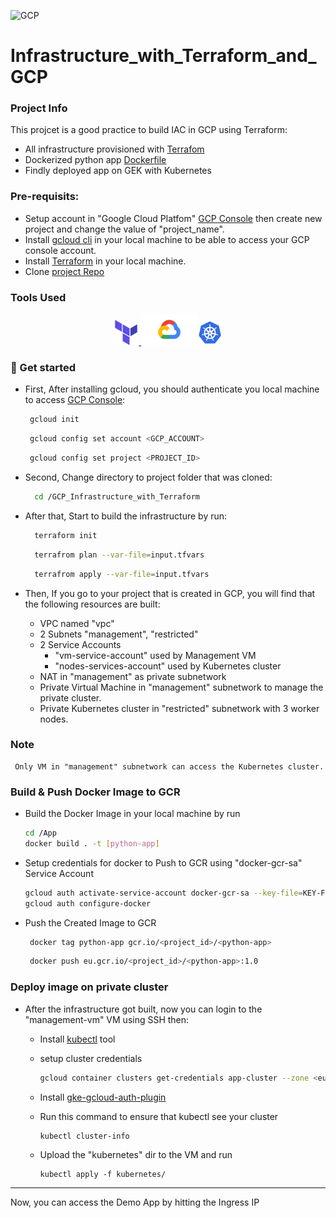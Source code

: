 ![GCP](https://user-images.githubusercontent.com/31750138/199372153-b9eedcf3-e7a4-483b-aff0-500468b1cd97.png)
# Infrastructure_with_Terraform_and_GCP
### Project Info

This projcet is a good practice to build IAC in GCP using Terraform:
* All infrastructure provisioned with [Terrafom](https://registry.terraform.io/providers/hashicorp/google/latest/docs)
* Dockerized python app [Dockerfile](https://github.com/3beerkamal/GCP_Infrastructure_with_Terraform/blob/master/App/Dockerfile)
* Findly deployed app on GEK with Kubernetes

### Pre-requisits:
* Setup account in "Google Cloud Platfom" [GCP Console](https://console.cloud.google.com/)
   then create new project and change the value of "project_name".
* Install [gcloud cli](https://cloud.google.com/sdk/docs/install) in your local machine to be able to access your GCP console account.
* Install [Terraform](https://developer.hashicorp.com/terraform/tutorials/aws-get-started/install-cli) in your local machine.
* Clone [project Repo](https://github.com/3beerkamal/GCP_Infrastructure_with_Terraform.git)

### Tools Used
<p align="center">
<a href="https://www.terraform.io/" target="_blank" rel="noreferrer"><img src="https://github.com/3beerkamal/3beerkamal/blob/main/Icons/terraform-icon.svg" alt="terraform" width="40" height="40"/></a><a href="https://cloud.google.com" target="_blank" rel="noreferrer"> <img src="https://github.com/3beerkamal/3beerkamal/blob/main/Icons/GCP.png" alt="gcp" width="90" height="50"/></a><a href="https://kubernetes.io" target="_blank" rel="noreferrer"><img src="https://github.com/3beerkamal/3beerkamal/blob/main/Icons/Kubernetes-icon-color.svg.png" alt="kubernetes" width="40" height="40"/></a> 
</p>

### :rocket: Get started
* First, After installing gcloud, you should authenticate you local machine to access [GCP Console](https://console.cloud.google.com/):
   ```bash
    gcloud init
    ```
   ```bash
    gcloud config set account <GCP_ACCOUNT>
    ```
   ```bash
    gcloud config set project <PROJECT_ID>
    ```
* Second, Change directory to project folder that was cloned:
  ```bash
    cd /GCP_Infrastructure_with_Terraform
    ```
* After that, Start to build the infrastructure by run:
  ```bash
    terraform init
    ```
  ```bash
    terrafrom plan --var-file=input.tfvars
    ```
  ```bash
    terrafrom apply --var-file=input.tfvars
    ```
*  Then, If you go to your project that is created in GCP, you will find that the following resources are built:
   
    * VPC named "vpc"
    * 2 Subnets "management", "restricted"
    * 2 Service Accounts
        * "vm-service-account" used by Management VM 
        * "nodes-services-account" used by Kubernetes cluster
    * NAT in "management" as private subnetwork
    * Private Virtual Machine in "management" subnetwork to manage the private cluster.
    * Private Kubernetes cluster in "restricted" subnetwork with 3 worker nodes.
 ### Note
     Only VM in "management" subnetwork can access the Kubernetes cluster.
     
     
### Build & Push Docker Image to GCR
* Build the Docker Image in your local machine by run

    ```bash
    cd /App
    docker build . -t [python-app]
    ```
* Setup credentials for docker to Push to GCR using "docker-gcr-sa" Service Account

    ```bash
    gcloud auth activate-service-account docker-gcr-sa --key-file=KEY-FILE
    gcloud auth configure-docker
    ```
* Push the Created Image to GCR

   ```bash
    docker tag python-app gcr.io/<project_id>/<python-app>
    ```
   ```bash
    docker push eu.gcr.io/<project_id>/<python-app>:1.0
    ```
    
### Deploy image on private cluster
* After the infrastructure got built, now you can login to the "management-vm" VM using SSH then:
    
    * Install [kubectl](https://kubernetes.io/docs/tasks/tools/install-kubectl-linux/) tool
    * setup cluster credentials
    
        ```bash
        gcloud container clusters get-credentials app-cluster --zone <europe-west1-b> --project <PROJECT-ID>
        ```
    * Install [gke-gcloud-auth-plugin](https://cloud.google.com/blog/products/containers-kubernetes/kubectl-auth-changes-in-gke)
    * Run this command to ensure that kubectl see your cluster
    
        ```bash 
        kubectl cluster-info
        ```
    * Upload the "kubernetes" dir to the VM and run
    
        ```
        kubectl apply -f kubernetes/
        ```
---
Now, you can access the Demo App by hitting the Ingress IP 
    
    
    
